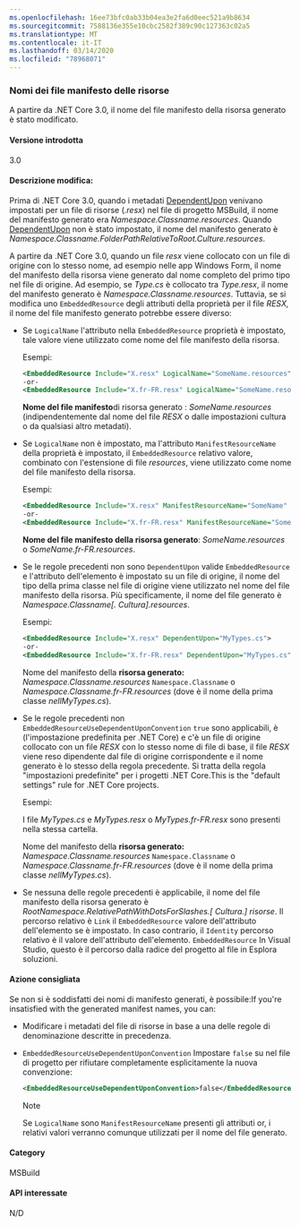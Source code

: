 ```yaml
---
ms.openlocfilehash: 16ee73bfc0ab33b04ea3e2fa6d0eec521a9b8634
ms.sourcegitcommit: 7588136e355e10cbc2582f389c90c127363c02a5
ms.translationtype: MT
ms.contentlocale: it-IT
ms.lasthandoff: 03/14/2020
ms.locfileid: "78968071"
---
```

### <a name="resource-manifest-file-names"></a>Nomi dei file manifesto delle risorse

A partire da .NET Core 3.0, il nome del file manifesto della risorsa generato è stato modificato.

#### <a name="version-introduced"></a>Versione introdotta

3.0

#### <a name="change-description"></a>Descrizione modifica:

Prima di .NET Core 3.0, quando i metadati [DependentUpon](/visualstudio/msbuild/common-msbuild-project-items#compile) venivano impostati per un file di risorse (*.resx*) nel file di progetto MSBuild, il nome del manifesto generato era *Namespace.Classname.resources*. Quando [DependentUpon](/visualstudio/msbuild/common-msbuild-project-items#compile) non è stato impostato, il nome del manifesto generato è *Namespace.Classname.FolderPathRelativeToRoot.Culture.resources*.

A partire da .NET Core 3.0, quando un file *resx* viene collocato con un file di origine con lo stesso nome, ad esempio nelle app Windows Form, il nome del manifesto della risorsa viene generato dal nome completo del primo tipo nel file di origine. Ad esempio, se *Type.cs* è collocato tra *Type.resx*, il nome del manifesto generato è *Namespace.Classname.resources*. Tuttavia, se si modifica uno `EmbeddedResource` degli attributi della proprietà per il file *RESX,* il nome del file manifesto generato potrebbe essere diverso:

- Se `LogicalName` l'attributo nella `EmbeddedResource` proprietà è impostato, tale valore viene utilizzato come nome del file manifesto della risorsa.

  Esempi:

  ```xml
  <EmbeddedResource Include="X.resx" LogicalName="SomeName.resources" />
  -or-
  <EmbeddedResource Include="X.fr-FR.resx" LogicalName="SomeName.resources" />
  ```

  **Nome del file manifesto**di risorsa generato : *SomeName.resources* (indipendentemente dal nome del file *RESX* o dalle impostazioni cultura o da qualsiasi altro metadati).

- Se `LogicalName` non è impostato, ma l'attributo `ManifestResourceName` della proprietà è impostato, il `EmbeddedResource` relativo valore, combinato con l'estensione di file *resources*, viene utilizzato come nome del file manifesto della risorsa.

  Esempi:

  ```xml
  <EmbeddedResource Include="X.resx" ManifestResourceName="SomeName" />
  -or-
  <EmbeddedResource Include="X.fr-FR.resx" ManifestResourceName="SomeName.fr-FR" />
  ```

  **Nome del file manifesto della risorsa generato**: *SomeName.resources* o *SomeName.fr-FR.resources*.

- Se le regole precedenti non sono `DependentUpon` valide `EmbeddedResource` e l'attributo dell'elemento è impostato su un file di origine, il nome del tipo della prima classe nel file di origine viene utilizzato nel nome del file manifesto della risorsa. Più specificamente, il nome del file generato è *Namespace.Classname\[. Cultura].resources*.

  Esempi:

  ```xml
  <EmbeddedResource Include="X.resx" DependentUpon="MyTypes.cs">
  -or-
  <EmbeddedResource Include="X.fr-FR.resx" DependentUpon="MyTypes.cs">
  ```

  Nome del manifesto della **risorsa generato:** *Namespace.Classname.resources* `Namespace.Classname` o *Namespace.Classname.fr-FR.resources* (dove è il nome della prima classe *nellMyTypes.cs*).

- Se le regole precedenti non `EmbeddedResourceUseDependentUponConvention` `true` sono applicabili, è (l'impostazione predefinita per .NET Core) e c'è un file di origine collocato con un file *RESX* con lo stesso nome di file di base, il file *RESX* viene reso dipendente dal file di origine corrispondente e il nome generato è lo stesso della regola precedente. Si tratta della regola "impostazioni predefinite" per i progetti .NET Core.This is the "default settings" rule for .NET Core projects.
  
  Esempi:
  
  I file *MyTypes.cs* e *MyTypes.resx* o *MyTypes.fr-FR.resx* sono presenti nella stessa cartella.
  
  Nome del manifesto della **risorsa generato:** *Namespace.Classname.resources* `Namespace.Classname` o *Namespace.Classname.fr-FR.resources* (dove è il nome della prima classe *nellMyTypes.cs*).

- Se nessuna delle regole precedenti è applicabile, il nome del file manifesto della risorsa generato è *RootNamespace.RelativePathWithDotsForSlashes.\[ Cultura.] risorse*. Il percorso relativo è `Link` il `EmbeddedResource` valore dell'attributo dell'elemento se è impostato. In caso contrario, il `Identity` percorso relativo è il valore dell'attributo dell'elemento. `EmbeddedResource` In Visual Studio, questo è il percorso dalla radice del progetto al file in Esplora soluzioni.

#### <a name="recommended-action"></a>Azione consigliata

Se non si è soddisfatti dei nomi di manifesto generati, è possibile:If you're insatisfied with the generated manifest names, you can:

- Modificare i metadati del file di risorse in base a una delle regole di denominazione descritte in precedenza.

- `EmbeddedResourceUseDependentUponConvention` Impostare `false` su nel file di progetto per rifiutare completamente esplicitamente la nuova convenzione:

   ```xml
   <EmbeddedResourceUseDependentUponConvention>false</EmbeddedResourceUseDependentUponConvention>
   ```

   > [!NOTE]
   > Se `LogicalName` sono `ManifestResourceName` presenti gli attributi or, i relativi valori verranno comunque utilizzati per il nome del file generato.

#### <a name="category"></a>Category

MSBuild

#### <a name="affected-apis"></a>API interessate

N/D
